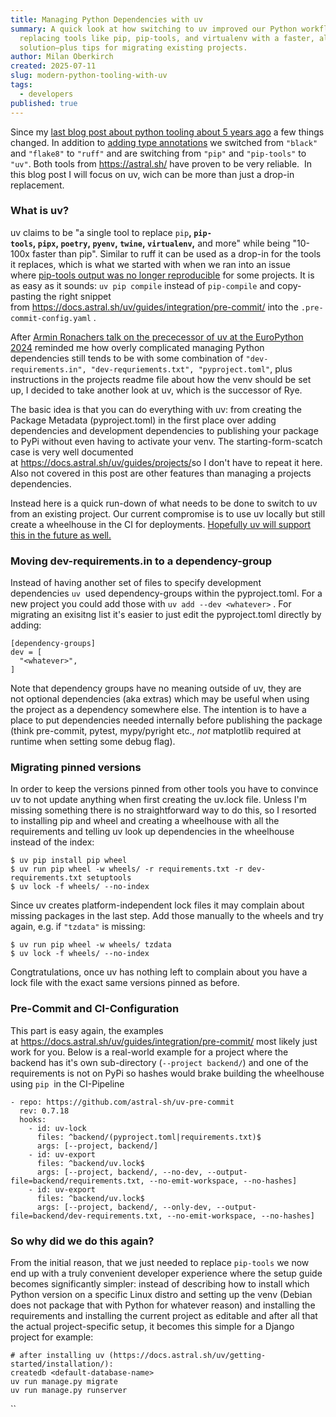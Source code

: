 ```yaml
---
title: Managing Python Dependencies with uv
summary: A quick look at how switching to uv improved our Python workflow,
  replacing tools like pip, pip-tools, and virtualenv with a faster, all-in-one
  solution—plus tips for migrating existing projects.
author: Milan Oberkirch
created: 2025-07-11
slug: modern-python-tooling-with-uv
tags:
  - developers
published: true
---
```

Since my [last blog post about python tooling about 5 years ago](https://geops.com/de/blog/werkzeuge-fur-schonere-python-projekte) a few things changed. In addition to [adding type annotations](https://geops.com/en/blog/python-typing) we switched from `"black"` and `"flake8"` to `"ruff"` and are switching from `"pip"` and `"pip-tools"` to `"uv"`. Both tools from <https://astral.sh/> have proven to be very reliable.  In this blog post I will focus on uv, wich can be more than just a drop-in replacement.

### What is uv?

uv claims to be "a single tool to replace `pip`**, `pip-tools`, `pipx`, `poetry`, `pyenv`, `twine`, `virtualenv`,** and more" while being "10-100x faster than pip". Similar to ruff it can be used as a drop-in for the tools it replaces, which is what we started with when we ran into an issue where [pip-tools output was no longer reproducible](https://github.com/jazzband/pip-tools/issues/2131) for some projects. It is as easy as it sounds: `uv pip compile` instead of `pip-compile` and copy-pasting the right snippet from <https://docs.astral.sh/uv/guides/integration/pre-commit/> into the `.pre-commit-config.yaml` .

After [Armin Ronachers talk on the prececessor of uv at the EuroPython 2024](https://ep2024.europython.eu/session/the-catch-in-rye-seeding-change-and-lessons-learned/) reminded me how overly complicated managing Python dependencies still tends to be with some combination of `"dev-requirements.in", "dev-requriements.txt", "pyproject.toml"`, plus instructions in the projects readme file about how the venv should be set up, I decided to take another look at uv, which is the successor of Rye.

The basic idea is that you can do everything with uv: from creating the Package Metadata (pyproject.toml) in the first place over adding dependencies and development dependencies to publishing your package to PyPi without even having to activate your venv. The starting-form-scatch case is very well documented at <https://docs.astral.sh/uv/guides/projects/>so I don't have to repeat it here. Also not covered in this post are other features than managing a projects dependencies.

Instead here is a quick run-down of what needs to be done to switch to uv from an existing project. Our current compromise is to use uv locally but still create a wheelhouse in the CI for deployments. [Hopefully uv will support this in the future as well.](https://github.com/astral-sh/uv/issues/1681)

### Moving dev-requirements.in to a dependency-group

Instead of having another set of files to specify development dependencies `uv`  used dependency-groups within the pyproject.toml. For a new project you could add those with `uv add --dev <whatever>` . For migrating an exisitng list it's easier to just edit the pyproject.toml directly by adding:

```
[dependency-groups]
dev = [
  "<whatever>",
]
```

Note that dependency groups have no meaning outside of uv, they are not optional dependencies (aka extras) which may be useful when using the project as a dependency somewhere else. The intention is to have a place to put dependencies needed internally before publishing the package (think pre-commit, pytest, mypy/pyright etc., *not* matplotlib required at runtime when setting some debug flag).

### Migrating pinned versions

In order to keep the versions pinned from other tools you have to convince uv to not update anything when first creating the uv.lock file. Unless I'm missing something there is no straightforward way to do this, so I resorted to installing pip and wheel and creating a wheelhouse with all the requirements and telling uv look up dependencies in the wheelhouse instead of the index:

```
$ uv pip install pip wheel
$ uv run pip wheel -w wheels/ -r requirements.txt -r dev-requirements.txt setuptools
$ uv lock -f wheels/ --no-index
```

Since uv creates platform-independent lock files it may complain about missing packages in the last step. Add those manually to the wheels and try again, e.g. if `"tzdata"` is missing:

```
$ uv run pip wheel -w wheels/ tzdata
$ uv lock -f wheels/ --no-index
```

Congtratulations, once uv has nothing left to complain about you have a lock file with the exact same versions pinned as before.

### Pre-Commit and CI-Configuration

This part is easy again, the examples at <https://docs.astral.sh/uv/guides/integration/pre-commit/> most likely just work for you. Below is a real-world example for a project where the backend has it's own sub-directory (`--project backend/`) and one of the requirements is not on PyPi so hashes would brake building the wheelhouse using `pip`  in the CI-Pipeline

```
- repo: https://github.com/astral-sh/uv-pre-commit
  rev: 0.7.18
  hooks:
    - id: uv-lock
      files: ^backend/(pyproject.toml|requirements.txt)$
      args: [--project, backend/]
    - id: uv-export
      files: ^backend/uv.lock$
      args: [--project, backend/, --no-dev, --output-file=backend/requirements.txt, --no-emit-workspace, --no-hashes]
    - id: uv-export
      files: ^backend/uv.lock$
      args: [--project, backend/, --only-dev, --output-file=backend/dev-requirements.txt, --no-emit-workspace, --no-hashes]
```

### So why did we do this again?

From the initial reason, that we just needed to replace `pip-tools` we now end up with a truly convenient developer experience where the setup guide becomes significantly simpler: instead of describing how to install which Python version on a specific Linux distro and setting up the venv (Debian does not package that with Python for whatever reason) and installing the requirements and installing the current project as editable and after all that the actual project-specific setup, it becomes this simple for a Django project for example:

```
# after installing uv (https://docs.astral.sh/uv/getting-started/installation/):
createdb <default-database-name>
uv run manage.py migrate
uv run manage.py runserver
```

``